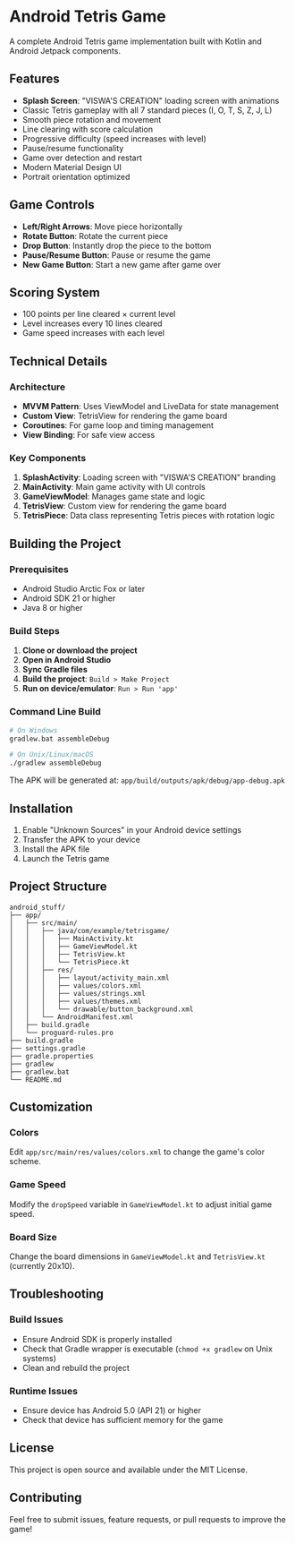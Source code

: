 # Android Tetris Game

A complete Android Tetris game implementation built with Kotlin and Android Jetpack components.

## Features

- **Splash Screen**: "VISWA'S CREATION" loading screen with animations
- Classic Tetris gameplay with all 7 standard pieces (I, O, T, S, Z, J, L)
- Smooth piece rotation and movement
- Line clearing with score calculation
- Progressive difficulty (speed increases with level)
- Pause/resume functionality
- Game over detection and restart
- Modern Material Design UI
- Portrait orientation optimized

## Game Controls

- **Left/Right Arrows**: Move piece horizontally
- **Rotate Button**: Rotate the current piece
- **Drop Button**: Instantly drop the piece to the bottom
- **Pause/Resume Button**: Pause or resume the game
- **New Game Button**: Start a new game after game over

## Scoring System

- 100 points per line cleared × current level
- Level increases every 10 lines cleared
- Game speed increases with each level

## Technical Details

### Architecture
- **MVVM Pattern**: Uses ViewModel and LiveData for state management
- **Custom View**: TetrisView for rendering the game board
- **Coroutines**: For game loop and timing management
- **View Binding**: For safe view access

### Key Components

1. **SplashActivity**: Loading screen with "VISWA'S CREATION" branding
2. **MainActivity**: Main game activity with UI controls
3. **GameViewModel**: Manages game state and logic
4. **TetrisView**: Custom view for rendering the game board
5. **TetrisPiece**: Data class representing Tetris pieces with rotation logic

## Building the Project

### Prerequisites
- Android Studio Arctic Fox or later
- Android SDK 21 or higher
- Java 8 or higher

### Build Steps

1. **Clone or download the project**
2. **Open in Android Studio**
3. **Sync Gradle files**
4. **Build the project**: `Build > Make Project`
5. **Run on device/emulator**: `Run > Run 'app'`

### Command Line Build

```bash
# On Windows
gradlew.bat assembleDebug

# On Unix/Linux/macOS
./gradlew assembleDebug
```

The APK will be generated at: `app/build/outputs/apk/debug/app-debug.apk`

## Installation

1. Enable "Unknown Sources" in your Android device settings
2. Transfer the APK to your device
3. Install the APK file
4. Launch the Tetris game

## Project Structure

```
android_stuff/
├── app/
│   ├── src/main/
│   │   ├── java/com/example/tetrisgame/
│   │   │   ├── MainActivity.kt
│   │   │   ├── GameViewModel.kt
│   │   │   ├── TetrisView.kt
│   │   │   └── TetrisPiece.kt
│   │   ├── res/
│   │   │   ├── layout/activity_main.xml
│   │   │   ├── values/colors.xml
│   │   │   ├── values/strings.xml
│   │   │   ├── values/themes.xml
│   │   │   └── drawable/button_background.xml
│   │   └── AndroidManifest.xml
│   ├── build.gradle
│   └── proguard-rules.pro
├── build.gradle
├── settings.gradle
├── gradle.properties
├── gradlew
├── gradlew.bat
└── README.md
```

## Customization

### Colors
Edit `app/src/main/res/values/colors.xml` to change the game's color scheme.

### Game Speed
Modify the `dropSpeed` variable in `GameViewModel.kt` to adjust initial game speed.

### Board Size
Change the board dimensions in `GameViewModel.kt` and `TetrisView.kt` (currently 20x10).

## Troubleshooting

### Build Issues
- Ensure Android SDK is properly installed
- Check that Gradle wrapper is executable (`chmod +x gradlew` on Unix systems)
- Clean and rebuild the project

### Runtime Issues
- Ensure device has Android 5.0 (API 21) or higher
- Check that device has sufficient memory for the game

## License

This project is open source and available under the MIT License.

## Contributing

Feel free to submit issues, feature requests, or pull requests to improve the game! 